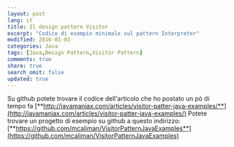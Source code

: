 ```yaml
---
layout: post
lang: it
title: Il design pattern Visitor
excerpt: "Codice di esempio minimale sul pattern Interpreter"
modified: 2016-01-03
categories: Java
tags: [Java,Design Pattern,Visitor Pattern]
comments: true
share: true
search_omit: false
updated: true
---
```


Su github potete trovare il codice dell'articolo che ho postato un pò di tempo fa [**http://javamaniax.com/articles/visitor-patter-java-examples/**](http://javamaniax.com/articles/visitor-patter-java-examples/)
Potete trovare un progetto di esempio su github a questo indirizzo:
[**https://github.com/mcaliman/VisitorPatternJavaExamples**](https://github.com/mcaliman/VisitorPatternJavaExamples)

